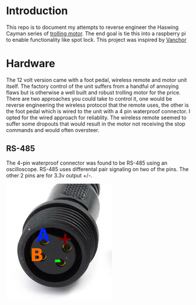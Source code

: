 # Introduction

This repo is to document my attempts to reverse engineer the Haswing Cayman series of [trolling motor](https://www.amazon.ca/AQUOS-Haswing-Electric-Trolling-Inflatable/dp/B08WYXFVRQ/). The end goal is tie this into a raspberry pi to enable functionality like spot lock. This project was inspired by [Vanchor](https://github.com/AlexAsplund/Vanchor)

# Hardware

The 12 volt version came with a foot pedal, wireless remote and motor unit itself. The factory control of the unit suffers from a handful of annoying flaws but is otherwise a well built and robust trolling motor for the price. There are two approaches you could take to control it, one would be reverse engineering the wireless protocol that the remote uses, the other is the foot pedal which is wired to the unit with a 4 pin waterproof connector. I opted for the wired approach for reliablity. The wireless remote seemed to suffer some dropouts that would result in the motor not receiving the stop commands and would often oversteer.

## RS-485

The 4-pin waterproof connector was found to be RS-485 using an oscilloscope. RS-485 uses differental pair signaling on two of the pins. The other 2 pins are for 3.3v output +/-.

![Connector](/images/connector.png?raw=true)
